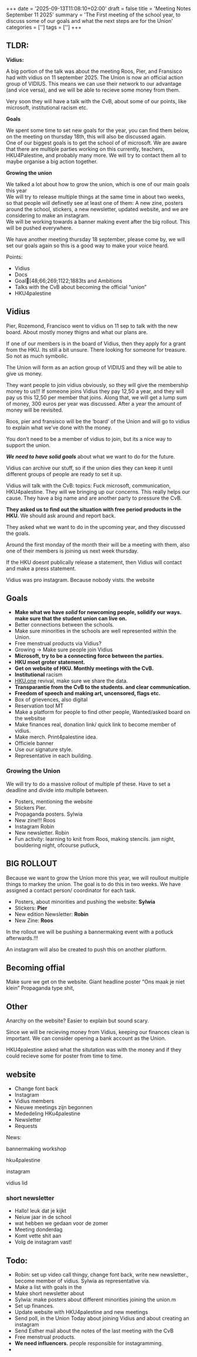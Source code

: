+++
date = '2025-09-13T11:08:10+02:00'
draft = false
title = 'Meeting Notes September 11 2025'
summary = 'The First meeting of the school year, to discuss some of our goals and what the next steps are for the Union'
categories = ['']
tags = ['']
+++
## TLDR:

**Vidius:**

A big portion of the talk was about the meeting Roos, Pier, and Fransisco had with vidius on 11 september 2025. The Union is now an official action group of VIDIUS. This means we can use their network to our advantage (and vice versa), and we will be able to recieve some money from them.

Very soon they will have a talk with the CvB, about some of our points, like microsoft, institutional racism etc.

**Goals**

We spent some time to set new goals for the year, you can find them below, on the meeting on thursday 18th, this will also be discussed again.  
One of our biggest goals is to get the school of of microsoft. We are aware that there are multiple parties working on this currently, teachers, HKU4Palestine, and probably many more. We will try to contact them all to maybe organise a big action together.

**Growing the union**

We talked a lot about how to grow the union, which is one of our main goals this year  
We will try to release multiple things at the same time in about two weeks, so that people will definetly see at least one of them: A new zine, posters around the school, stickers, a new newsletter, updated website, and we are considering to make an instagram.  
We will be working towards a banner making event after the big rollout. This will be pushed everywhere.

We have another meeting thursday 18 september, please come by, we will set our goals again so this is a good way to make your voice heard.

Points:

- Vidius
- Docs
- Goal[48;66;269;1122;1883ts and Ambitions
- Talks with the CvB about becoming the official “union”
- HKU4palestine

## **Vidius**

Pier, Rozemond, Francisco went to vidius on 11 sep to talk with the new board. About mostly money thigns and what our plans are.

If one of our members is in the board of Vidius, then they apply for a grant from the HKU. Its still a bit unsure. There looking for someone for treasure. So not as much symbolic.

The Union will form as an action group of VIDIUS and they will be able to give us money.

They want people to join vidius obviously, so they will give the membership money to us!!! If someone joins Vidius they pay 12,50 a year, and they will pay us this 12,50 per member that joins. Along that, we will get a lump sum of money, 300 euros per year was discussed. After a year the amount of money will be revisited.

Roos, pier and fransisco will be the ‘board’ of the Union and will go to vidius to explain what we’ve done with the money.

You don’t need to be a member of vidius to join, but its a nice way to support the union.

**_We need to have solid goals_** about what we want to do for the future.

Vidius can archive our stuff, so if the union dies they can keep it until different groups of people are ready to set it up.

Vidius will talk with the CvB: topics: Fuck microsoft, communication, HKU4palestine. They will we bringing up our concerns. This really helps our cause. They have a big name and are another party to pressure the CvB.

**They asked us to find out the situation with free period products in the HKU.** We should ask around and report back.

They asked what we want to do in the upcoming year, and they discussed the goals.

Around the first monday of the month their will be a meeting with them, also one of their members is joining us next week thursday.

If the HKU doesnt publically release a statement, then Vidius will contact and make a press statement.

Vidius was pro instagram. Because nobody vists. the website

## **Goals**

- **Make what we have _solid_ for newcoming people, solidify our ways. make sure that the student union can live on.**
- Better connections between the schools.
- Make sure minorities in the schools are well represented within the Union.
- Free menstrual products via Vidius?
- Growing → Make sure people join Vidius
- **Microsoft, try to be a connecting force between the parties.**
- **HKU moet groter statement.**
- **Get on website of HKU. Monthly meetings with the CvB.**
- **Institutional** racism
- [HKU.one](http://HKU.one) revival, make sure we share the data.
- **Transparantie from the CvB to the students. and clear communication.**
- **Freedom of speech and making art, uncensored, flags etc.**
- Box of grievences, also digital
- Reservation tool MT
- Make a platform for people to find other people, Wanted/asked board on the websitse
- Make finances real, donation link/ quick link to become member of vidius.
- Make merch. Print4palestine idea.
- Officiele banner
- Use our signature style.
- Representative in each building.

### **Growing the Union**

We will try to do a massive rollout of multiple pf these. Have to set a deadline and divide into multiple between.

- Posters, mentioning the website
- Stickers Pier.
- Propaganda posters. Sylwia
- New zine!!! Roos
- Instagram Robin
- New newsletter. Robin
- Fun activity: learning to knit from Roos, making stencils. jam night, bouldering night, ofcourse putluck,

## BIG ROLLOUT

Because we want to grow the Union more this year, we will roullout muitiple things to markey the union. The goal is to do this in two weeks. We have assigned a contact person/ coordinator for each task.

- Posters, about minorities and pushing the website: **Sylwia**
- Stickers: **Pier**
- New edition Newsletter: **Robin**
- New Zine: **Roos**

In the rollout we will be pushing a bannermaking event with a potluck afterwards.!!!

An instagram will also be created to push this on another platform.

## **Becoming offial**

Make sure we get on the website. Giant headline poster “Ons maak je niet klein” Propaganda type shit,

## **Other**

Anarchy on the website? Easier to explain but sound scary.

Since we will be recieving money from Vidius, keeping our finances clean is important. We can consider opening a bank account as the Union.

HKU4palestine asked what the situtation was with the money and if they could recieve some for poster from time to time.

## website

- Change font back
- Instagram
- Vidius members
- Nieuwe meetings zijn begonnen
- Mededeling HKu4palestine
- Newsletter
- Requests

News:

bannermaking workshop

hku4palestine

instagram

vidius lid

### short newsletter

- Hallo! leuk dat je kijkt
- Neiuw jaar in de school
- wat hebben we gedaan voor de zomer
- Meeting donderdag
- Komt vette shit aan
- Volg de instagram vast!

## Todo:

- Robin: set up video call thingy, change font back, write new newsletter., become member of vidius. Sylwia as representative via.
- Make a list with goals in the
- Make short newsletter about
- Sylwia: make posters about different minorities joining the union.m
- Set up finances.
- Update website with HKU4palestine and new meetings
- Send poll, in the Union Today about joining Vidius and about creating an instagram
- Send Esther mail about the notes of the last meeting with the CvB
- Free menstrual products.
- **We need influencers.** people responsible for instagramming.
-
